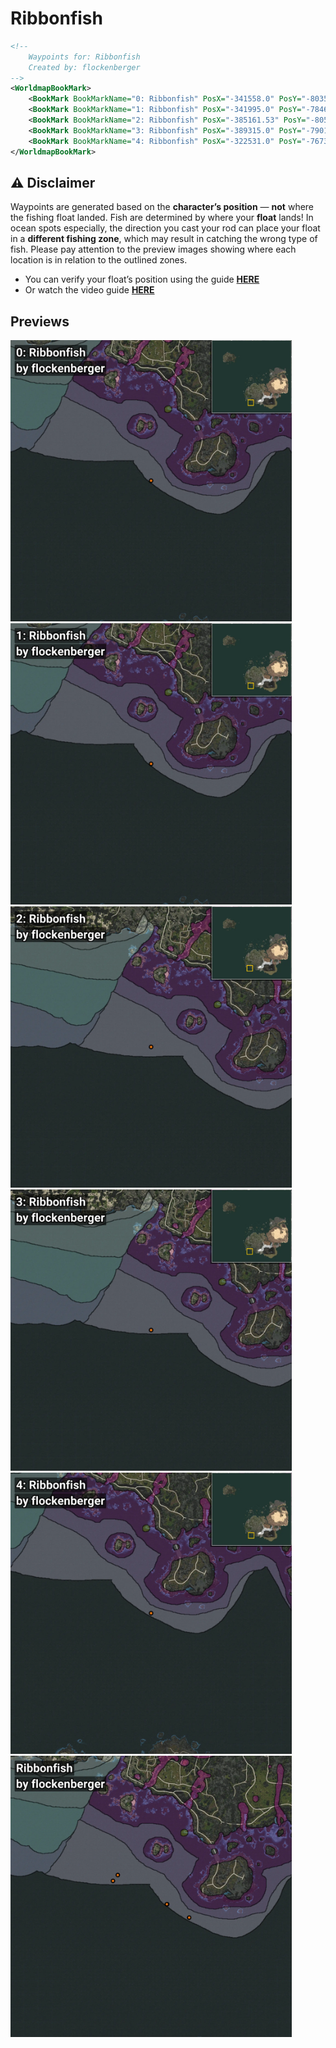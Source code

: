 # Ribbonfish
```xml
<!--
    Waypoints for: Ribbonfish
    Created by: flockenberger
-->
<WorldmapBookMark>
    <BookMark BookMarkName="0: Ribbonfish" PosX="-341558.0" PosY="-8035.0" PosZ="-680256.0" />
    <BookMark BookMarkName="1: Ribbonfish" PosX="-341995.0" PosY="-7846.0" PosZ="-680178.0" />
    <BookMark BookMarkName="2: Ribbonfish" PosX="-385161.53" PosY="-8052.751" PosZ="-654679.7" />
    <BookMark BookMarkName="3: Ribbonfish" PosX="-389315.0" PosY="-7901.0" PosZ="-659585.0" />
    <BookMark BookMarkName="4: Ribbonfish" PosX="-322531.0" PosY="-7673.0" PosZ="-691917.0" />
</WorldmapBookMark>
```

## ⚠️ Disclaimer
Waypoints are generated based on the __**character’s position**__ — __not__ where the fishing float landed.
Fish are determined by where your **float** lands!
In ocean spots especially, the direction you cast your rod can place your float in a **different fishing zone**, which may result in catching the wrong type of fish.
Please pay attention to the preview images showing where each location is in relation to the outlined zones.

- You can verify your float’s position using the guide [**HERE**](https://flockenberger.github.io/bdo-fish-position/)
- Or watch the video guide [**HERE**](https://youtu.be/t-VXcRoNojk)

## Previews
<img src="./Ribbonfish_0_Preview.webp" width="450"/> <img src="./Ribbonfish_1_Preview.webp" width="450"/> <img src="./Ribbonfish_2_Preview.webp" width="450"/> <img src="./Ribbonfish_3_Preview.webp" width="450"/> <img src="./Ribbonfish_4_Preview.webp" width="450"/> <img src="./Ribbonfish_Preview.webp" width="450"/> 